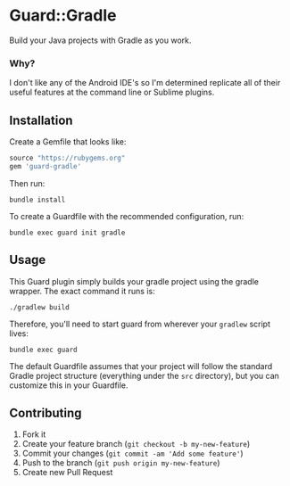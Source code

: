 # Guard::Gradle

Build your Java projects with Gradle as you work.


### Why?

I don't like any of the Android IDE's so I'm determined replicate all of their
useful features at the command line or Sublime plugins.


## Installation

Create a Gemfile that looks like:

```ruby
source "https://rubygems.org"
gem 'guard-gradle'
```

Then run:

```
bundle install
```

To create a Guardfile with the recommended configuration, run:

```
bundle exec guard init gradle
```


## Usage

This Guard plugin simply builds your gradle project using the gradle wrapper. The exact command it runs is:

```
./gradlew build
```

Therefore, you'll need to start guard from wherever your `gradlew` script lives:

```
bundle exec guard
```

The default Guardfile assumes that your project will follow the standard Gradle project structure (everything under the `src` directory), but you can customize this in your Guardfile.


## Contributing

1. Fork it
2. Create your feature branch (`git checkout -b my-new-feature`)
3. Commit your changes (`git commit -am 'Add some feature'`)
4. Push to the branch (`git push origin my-new-feature`)
5. Create new Pull Request
